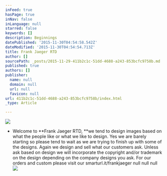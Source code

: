 ```yaml
---
inFeed: true
hasPage: true
inNav: false
inLanguage: null
starred: false
keywords: []
description: Beginnings
datePublished: '2015-11-30T04:54:58.542Z'
dateModified: '2015-11-30T04:54:54.713Z'
title: Frank Jaeger RTD
author: []
sourcePath: _posts/2015-11-29-411b2c1c-51dd-4688-a243-853bcfc9758b.md
published: true
authors: []
publisher:
  name: null
  domain: null
  url: null
  favicon: null
url: 411b2c1c-51dd-4688-a243-853bcfc9758b/index.html
_type: Article

---
```

![](https://the-grid-user-content.s3-us-west-2.amazonaws.com/fc73e0f8-2fc5-4320-95c1-d9859effea41.png)

* Welcome to **Frank Jaeger RTD, **we tend to design images based on what the people like or what we like to design. Yes we are barely starting so please tend to wait as we are trying to finish up with some of the designs. Again we design and sell what our customers ask. Unless ask based on design we will incorporate the copyright and/or trademark on the design depending on the company designs you ask. For our orders and custom please visit our smarturl.it/frankjaeger
null
null
null
![](https://the-grid-user-content.s3-us-west-2.amazonaws.com/9403a14e-7bd9-4373-bb7c-c3c905b2f77b.jpg)